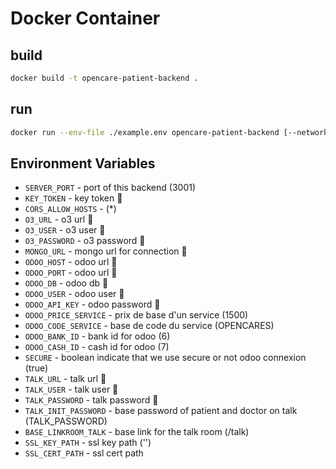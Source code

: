 # Docker Container

## build

```sh
docker build -t opencare-patient-backend .
```

## run

```sh
docker run --env-file ./example.env opencare-patient-backend [--network <network_name>]
```

## Environment Variables

* `SERVER_PORT` - port of this backend (3001)
* `KEY_TOKEN` - key token 📌
* `CORS_ALLOW_HOSTS` - (*)
* `O3_URL` - o3 url 📌
* `O3_USER` - o3 user 📌
* `O3_PASSWORD` - o3 password 📌
* `MONGO_URL` - mongo url for connection 📌
* `ODOO_HOST` - odoo url 📌
* `ODOO_PORT` - odoo url 📌
* `ODOO_DB` - odoo db 📌
* `ODOO_USER` - odoo user 📌
* `ODOO_API_KEY` - odoo password 📌
* `ODOO_PRICE_SERVICE` - prix de base d'un service (1500)
* `ODOO_CODE_SERVICE` - base de code du service (OPENCARES)
* `ODOO_BANK_ID` - bank id for odoo (6)
* `ODOO_CASH_ID` - cash id for odoo (7)
* `SECURE` - boolean indicate that we use secure or not odoo connexion (true)
* `TALK_URL` - talk url 📌
* `TALK_USER` - talk user 📌
* `TALK_PASSWORD` - talk password 📌
* `TALK_INIT_PASSWORD` - base password of patient and doctor on talk (TALK_PASSWORD)
* `BASE_LINKROOM_TALK` - base link for the talk room (/talk)
* `SSL_KEY_PATH` - ssl key path ('')
* `SSL_CERT_PATH` - ssl cert path

